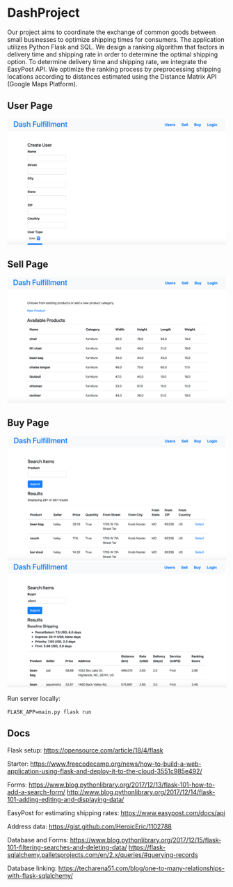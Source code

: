 # DashProject

Our project aims to coordinate the exchange of common goods between small businesses to optimize shipping times for consumers. The application utilizes Python Flask and SQL. We design a ranking algorithm that factors in delivery time and shipping rate in order to determine the optimal shipping option. To determine delivery time and shipping rate, we integrate the EasyPost API. We optimize the ranking process by preprocessing shipping locations according to distances estimated using the Distance Matrix API (Google Maps Platform).

## User Page

![users](screenshots/users.png)

## Sell Page

![users](screenshots/sell.png)

## Buy Page

![users](screenshots/buy-1.png)
![users](screenshots/buy-2.png)

Run server locally:

```
FLASK_APP=main.py flask run
```

## Docs

Flask setup:
https://opensource.com/article/18/4/flask

Starter:
https://www.freecodecamp.org/news/how-to-build-a-web-application-using-flask-and-deploy-it-to-the-cloud-3551c985e492/

Forms:
https://www.blog.pythonlibrary.org/2017/12/13/flask-101-how-to-add-a-search-form/
http://www.blog.pythonlibrary.org/2017/12/14/flask-101-adding-editing-and-displaying-data/

EasyPost for estimating shipping rates:
https://www.easypost.com/docs/api

Address data:
https://gist.github.com/HeroicEric/1102788

Database and Forms:
https://www.blog.pythonlibrary.org/2017/12/15/flask-101-filtering-searches-and-deleting-data/
https://flask-sqlalchemy.palletsprojects.com/en/2.x/queries/#querying-records

Database linking:
https://techarena51.com/blog/one-to-many-relationships-with-flask-sqlalchemy/
